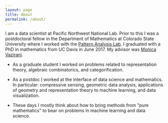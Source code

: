 ```yaml
---
layout: page
title: About
permalink: /about/
---
```


I am a data scientist at Pacific Northwest National Lab. Prior to this I was a postdoctoral fellow in the Department of Mathematics at Colorado State University where I worked with the [Pattern Analysis Lab](https://sites.google.com/a/rams.colostate.edu/pattern-analysis-lab/). I graduated with a PhD in mathematics from UC Davis in June 2017. My advisor was [Monica Vazirani](https://www.math.ucdavis.edu/~vazirani/).

- As a graduate student I worked on problems related to representation theory, algebraic combinatorics, and categorification. 

- As a postdoc I worked at the interface of data science and mathematics. In particular: compressive sensing, geometric data analysis, applications of geometry and representation theory to machine learning, and data visualization.

- These days I mostly think about how to bring methods from "pure mathematics" to bear on problems in machine learning and data science.
 



